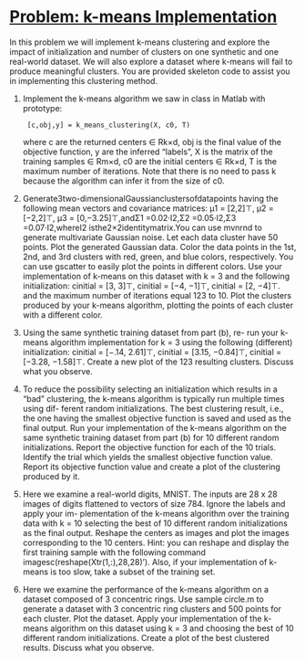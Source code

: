 # <ins>Problem: k-means Implementation</ins>

In this problem we will implement k-means clustering and explore the impact of initialization and number of clusters on one synthetic and one real-world dataset. We will also explore a dataset where k-means will fail to produce meaningful clusters. You are provided skeleton code to assist you in implementing this clustering method.

1. Implement the k-means algorithm we saw in class in Matlab with prototype:

        [c,obj,y] = k_means_clustering(X, c0, T)

    where c are the returned centers ∈ Rk×d, obj is the final value of the objective function, y are the inferred “labels”, X is the matrix of the training samples ∈ Rm×d, c0 are the initial centers ∈ Rk×d, T is the maximum number of iterations. Note that there is no need to pass k because the algorithm can infer it from the size of c0.

2. Generate3two-dimensionalGaussianclustersofdatapoints
having the following mean vectors and covariance matrices: μ1 = [2,2]⊤, μ2 = [−2,2]⊤, μ3 =
[0,−3.25]⊤,andΣ1 =0.02·I2,Σ2 =0.05·I2,Σ3 =0.07·I2,whereI2 isthe2×2identitymatrix.You
can use mvnrnd to generate multivariate Gaussian noise. Let each data cluster have 50 points. Plot
the generated Gaussian data. Color the data points in the 1st, 2nd, and 3rd clusters with red, green,
and blue colors, respectively. You can use gscatter to easily plot the points in different colors.
Use your implementation of k-means on this dataset with k = 3 and the following initialization:
cinitial = [3, 3]⊤, cinitial = [−4, −1]⊤, cinitial = [2, −4]⊤. and the maximum number of iterations equal 123
to 10. Plot the clusters produced by your k-means algorithm, plotting the points of each cluster with a different color.

3. Using the same synthetic training dataset from part (b), re-
run your k-means algorithm implementation for k = 3 using the following (different) initialization:
cinitial = [−.14, 2.61]⊤, cinitial = [3.15, −0.84]⊤, cinitial = [−3.28, −1.58]⊤. Create a new plot of the 123
resulting clusters. Discuss what you observe.

4.  To reduce the possibility selecting an initialization which results in a “bad” clustering, the k-means algorithm is typically run multiple times using dif- ferent random initializations. The best clustering result, i.e., the one having the smallest objective function is saved and used as the final output. Run your implementation of the k-means algorithm on the same synthetic training dataset from part (b) for 10 different random initializations. Report the objective function for each of the 10 trials. Identify the trial which yields the smallest objective function value. Report its objective function value and create a plot of the clustering produced by it.

5. Here we examine a real-world digits, MNIST. The inputs are 28 x 28 images of digits flattened to vectors of size 784. Ignore the labels and apply your im- plementation of the k-means algorithm over the training data with k = 10 selecting the best of 10 different random initializations as the final output. Reshape the centers as images and plot the images corresponding to the 10 centers. Hint: you can reshape and display the first training sample with the following command imagesc(reshape(Xtr(1,:),28,28)’). Also, if your implementation of k-means is too slow, take a subset of the training set.

6. Here we examine the performance of the k-means algorithm on a dataset composed of 3 concentric rings. Use sample circle.m to generate a dataset with 3 concentric ring clusters and 500 points for each cluster. Plot the dataset. Apply your implementation of the k-means algorithm on this dataset using k = 3 and choosing the best of 10 different random initializations. Create a plot of the best clustered results. Discuss what you observe.
